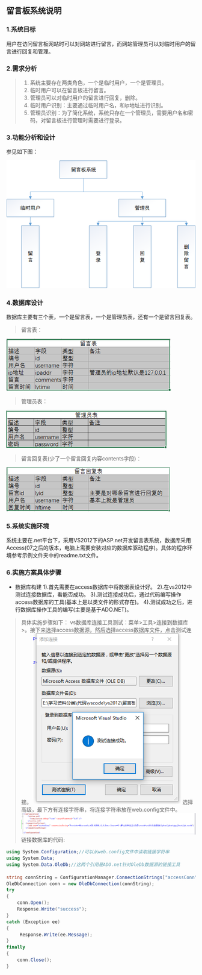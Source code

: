 ## 留言板系统说明

### 1.系统目标
用户在访问留言板网站时可以对网站进行留言，而网站管理员可以对临时用户的留言进行回复和管理。

### 2.需求分析

>1) 系统主要存在两类角色，一个是临时用户，一个是管理员。
>2) 临时用户可以在留言板进行留言。
>3) 管理员可以对临时用户的留言进行回复，删除。
>4) 临时用户识别：主要通过临时用户名，和ip地址进行识别。
>5) 管理员识别：为了简化系统，系统只存在一个管理员，需要用户名和密码，对留言板进行管理时需要进行登录。

### 3.功能分析和设计

参见如下图：

![](pic/功能分析.png "功能分析")

### 4.数据库设计
数据库主要有三个表，一个是留言表，一个是管理员表，还有一个是留言回复表。

>留言表：

![留言表](pic/留言表.PNG "留言表")

>管理员表：

![管理员表](pic/管理员表.PNG "管理员表")

>留言回复表(少了一个留言回复内容contents字段)：

![留言回复表](pic/留言回复表.PNG "留言回复表")

### 5.系统实施环境
系统主要在.net平台下，采用VS2012下的ASP.net开发留言表系统，数据库采用Access(07之后的版本，电脑上需要安装对应的数据库驱动程序)。具体的程序环境参考示例文件夹中的readme.txt文件。

### 6.实施方案具体步骤

* 数据库构建
1).首先需要在access数据库中将数据表设计好。
2).在vs2012中测试连接数据库，看能否成功。
3).测试连接成功后，通过代码编写操作access数据库的工具(基本上是以类文件的形式存在)。
4).测试成功之后，进行数据库操作工具的编写(主要是基于ADO.NET)。

>具体实施步骤如下：
vs数据库连接工具测试：菜单>工具>连接到数据库>。接下来选择access数据源，然后选择access数据库文件，点击测试连接。
![连接测试](pic/success.png "连接测试")
选择高级，最下方有连接字符串，将连接字符串放在web.config文件中。
![配置文件](pic/webconfig.png "配置连接")
链接数据库的代码:
```CS
using System.Configuration;//可以从web.config文件中读取链接字符串
using System.Data;
using System.Data.OleDb;//这两个引用是ADO.net针对OleDb数据源的链接工具

string connString = ConfigurationManager.ConnectionStrings["accessConn"].ConnectionString;
OleDbConnection conn = new OleDbConnection(connString);
try
{
    conn.Open();
    Response.Write("success");
}
catch (Exception ee)
{
     Response.Write(ee.Message);
}
finally 
{
    conn.Close();
}
```
